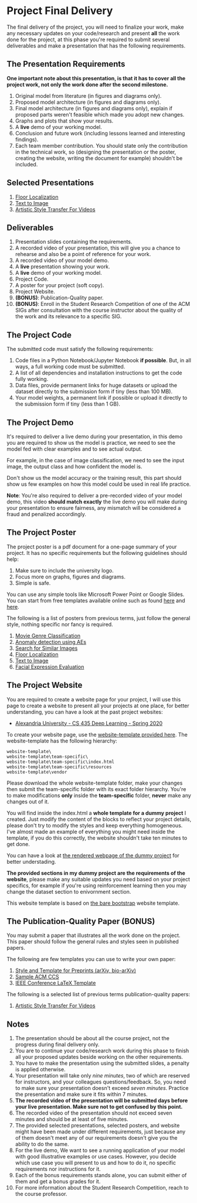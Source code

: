 # Project Final Delivery

The final delivery of the project, you will need to finalize your work, make any necessary updates on your code/research and present **all** the work done for the project, at this phase you're required to submit several deliverables and make a presentation that has the following requirements.

## The Presentation Requirements

**One important note about this presentation, is that it has to cover all the project work, not only the work done after the second milestone.**

1. Original model from literature (in figures and diagrams only).
2. Proposed model architecture (in figures and diagrams only).
3. Final model architecture (in figures and diagrams only), explain if proposed parts weren't feasible which made you adopt new changes.
4. Graphs and plots that show your results.
5. A **live** demo of your working model.
6. Conclusion and future work (including lessons learned and interesting findings).
7. Each team member contribution. You should state only the contribution in the technical work, so (designing the presentation or the poster, creating the website, writing the document for example) shouldn't be included.

## Selected Presentations

1. [Floor Localization](assets/selected_final_presentations/localization.pdf)
2. [Text to Image](assets/selected_final_presentations/txt2img.pdf)
3. [Artistic Style Transfer For Videos](assets/selected_final_presentations/style_transfer.pdf)

## Deliverables

1. Presentation slides containing the requirements.
2. A recorded video of your presentation, this will give you a chance to rehearse and also be a point of reference for your work.
3. A recorded video of your model demo.
4. A **live** presentation showing your work.
5. A **live** demo of your working model.
6. Project Code.
7. A poster for your project (soft copy).
8. Project Website.
9. **(BONUS)**: Publication-Quality paper.
10. **(BONUS)**: Enroll in the Student Research Competition of one of the ACM SIGs after consultation with the course instructor about the quality of the work and its relevance to a specific SIG.

## The Project Code

The submitted code must satisfy the following requirements:

1. Code files in a Python Notebook/Jupyter Notebook **if possible**. But, in all ways, a full working code must be submitted.
2. A list of all dependencies and installation instructions to get the code fully working.
3. Data files, provide permanent links for huge datasets or upload the dataset directly to the submission form if tiny (less than 100 MB).
4. Your model weights, a permanent link if possible or upload it directly to the submission form if tiny (less than 1 GB).

## The Project Demo

It's required to deliver a live demo during your presentation, in this demo you are required to show us the model is practice, we need to see the model fed with clear examples and to see actual output.

For example, in the case of image classification, we need to see the input image, the output class and how confident the model is.

Don't show us the model accuracy or the training result, this part should show us few examples on how this model could be used in real life practice.

**Note**: You're also required to deliver a pre-recorded video of your model demo, this video **should match exactly** the live demo you will make during your presentation to ensure fairness, any mismatch will be considered a fraud and penalized accordingly.

## The Project Poster

The project poster is a pdf document for a one-page summary of your project. It has no specific requirements but the following guidelines should help:

1. Make sure to include the university logo.
2. Focus more on graphs, figures and diagrams.
3. Simple is safe.

You can use any simple tools like Microsoft Power Point or Google Slides. You can start from free templates available online such as found [here](https://www.genigraphics.com/templates) and [here](https://www.posterpresentations.com/free-poster-templates.html).

The following is a list of posters from previous terms, just follow the general style, nothing specific nor fancy is required.

1. [Movie Genre Classification](assets/selected_posters/movie_genre.pdf)
2. [Anomaly detection using AEs](assets/selected_posters/anomaly.pdf)
3. [Search for Similar Images](assets/selected_posters/similar_images.pdf)
4. [Floor Localization](assets/selected_posters/localization.pdf)
5. [Text to Image](assets/selected_posters/txt2img.pdf)
6. [Facial Expression Evaluation](assets/selected_posters/facial_expression.pdf)

## The Project Website

You are required to create a website page for your project, I will use this page to create a website to present all your projects at one place, for better understanding, you can have a look at the past project websites:

* [Alexandria University - CS 435 Deep Learning - Spring 2020](https://raw.githack.com/KhaledElTahan/DeepLearning/master/Project/assets/au_spring2020_website/home.html)

To create your website page, use the [website-template provided here](website-template/). The website-template has the following hierarchy:

```
website-template\
website-template\team-specific\
website-template\team-specific\index.html
website-template\team-specific\resources
website-template\vendor
```

Please download the whole website-template folder, make your changes then submit the team-specific folder with its exact folder hierarchy.  You're to make modifications **only** inside the **team-specific** folder, **never** make any changes out of it.

You will find inside the index.html a **whole template for a dummy project** I created. Just modify the content of the blocks to reflect your project details, please don't try to modify the styles and keep everything homogeneous. I've almost made an example of everything you might need inside the template, if you do this correctly, the website shouldn't take ten minutes to get done.

You can have a look at [the rendered webpage of the dummy project](https://raw.githack.com/KhaledElTahan/DeepLearning/master/Project/website-template/team-specific/index.html) for better understading.

**The provided sections in my dummy project are the requirements of the website**, please make any suitable updates you need based on your project specifics, for example if you're using reinforcement learning then you may change the dataset section to enivornment section.

This website template is based on [the bare bootstrap](https://startbootstrap.com/template/bare) website template.

## The Publication-Quality Paper (BONUS)

You may submit a paper that illustrates all the work done on the project. This paper should follow the general rules and styles seen in published papers.

The following are few templates you can use to write your own paper:

1. [Style and Template for Preprints (arXiv, bio-arXiv)](https://www.overleaf.com/latex/templates/style-and-template-for-preprints-arxiv-bio-arxiv/pkzcrhzcdxmc)
2. [Sample ACM CCS](https://www.overleaf.com/latex/templates/sample-acm-ccs/hqrzvbjgvfvz)
3. [IEEE Conference LaTeX Template](https://www.overleaf.com/latex/templates/ieee-conference-latex-template/hkfsmxcvymyk)

The following is a selected list of previous terms publication-quality papers:

1. [Artistic Style Transfer For Videos](assets/selected_pq_papers/style_transfer.pdf)

## Notes

1. The presentation should be about all the course project, not the progress during final delivery only.
2. You are to continue your code/research work during this phase to finish all your proposed updates beside working on the other requirements.
3. You have to make the presentation using the submitted slides, a penalty is applied otherwise.
4. Your presentation will take only *nine minutes*, two of which are reserved for instructors, and your colleagues questions/feedback. So, you need to make sure your presentation doesn't exceed *seven minutes*. Practice the presentation and make sure it fits within 7 minutes.
5. **The recorded video of the presentation will be submitted days before your live presentation. Make sure not to get confused by this point.**
6. The recorded video of the presentation should not exceed seven minutes and should be at least of five minutes.
7. The provided selected presentations, selected posters, and website might have been made under different requirements, just because any of them doesn't meet any of our requirements doesn't give you the ability to do the same.
8. For the live demo, We want to see a running application of your model with good illustrative examples or use cases. However, you decide which use case you will present to us and how to do it, no specific requirements nor instructions for it.
9. Each of the bonus requirements stands alone, you can submit either of them and get a bonus grades for it.
10. For more information about the Student Research Competition, reach to the course professor.
